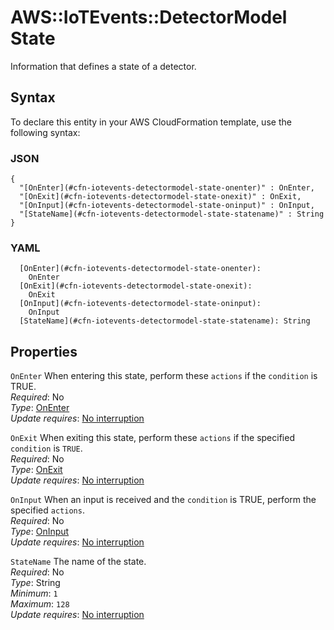 # AWS::IoTEvents::DetectorModel State<a name="aws-properties-iotevents-detectormodel-state"></a>

Information that defines a state of a detector\.

## Syntax<a name="aws-properties-iotevents-detectormodel-state-syntax"></a>

To declare this entity in your AWS CloudFormation template, use the following syntax:

### JSON<a name="aws-properties-iotevents-detectormodel-state-syntax.json"></a>

```
{
  "[OnEnter](#cfn-iotevents-detectormodel-state-onenter)" : OnEnter,
  "[OnExit](#cfn-iotevents-detectormodel-state-onexit)" : OnExit,
  "[OnInput](#cfn-iotevents-detectormodel-state-oninput)" : OnInput,
  "[StateName](#cfn-iotevents-detectormodel-state-statename)" : String
}
```

### YAML<a name="aws-properties-iotevents-detectormodel-state-syntax.yaml"></a>

```
  [OnEnter](#cfn-iotevents-detectormodel-state-onenter): 
    OnEnter
  [OnExit](#cfn-iotevents-detectormodel-state-onexit): 
    OnExit
  [OnInput](#cfn-iotevents-detectormodel-state-oninput): 
    OnInput
  [StateName](#cfn-iotevents-detectormodel-state-statename): String
```

## Properties<a name="aws-properties-iotevents-detectormodel-state-properties"></a>

`OnEnter`  <a name="cfn-iotevents-detectormodel-state-onenter"></a>
When entering this state, perform these `actions` if the `condition` is TRUE\.  
*Required*: No  
*Type*: [OnEnter](aws-properties-iotevents-detectormodel-onenter.md)  
*Update requires*: [No interruption](https://docs.aws.amazon.com/AWSCloudFormation/latest/UserGuide/using-cfn-updating-stacks-update-behaviors.html#update-no-interrupt)

`OnExit`  <a name="cfn-iotevents-detectormodel-state-onexit"></a>
When exiting this state, perform these `actions` if the specified `condition` is `TRUE`\.  
*Required*: No  
*Type*: [OnExit](aws-properties-iotevents-detectormodel-onexit.md)  
*Update requires*: [No interruption](https://docs.aws.amazon.com/AWSCloudFormation/latest/UserGuide/using-cfn-updating-stacks-update-behaviors.html#update-no-interrupt)

`OnInput`  <a name="cfn-iotevents-detectormodel-state-oninput"></a>
When an input is received and the `condition` is TRUE, perform the specified `actions`\.  
*Required*: No  
*Type*: [OnInput](aws-properties-iotevents-detectormodel-oninput.md)  
*Update requires*: [No interruption](https://docs.aws.amazon.com/AWSCloudFormation/latest/UserGuide/using-cfn-updating-stacks-update-behaviors.html#update-no-interrupt)

`StateName`  <a name="cfn-iotevents-detectormodel-state-statename"></a>
The name of the state\.  
*Required*: No  
*Type*: String  
*Minimum*: `1`  
*Maximum*: `128`  
*Update requires*: [No interruption](https://docs.aws.amazon.com/AWSCloudFormation/latest/UserGuide/using-cfn-updating-stacks-update-behaviors.html#update-no-interrupt)